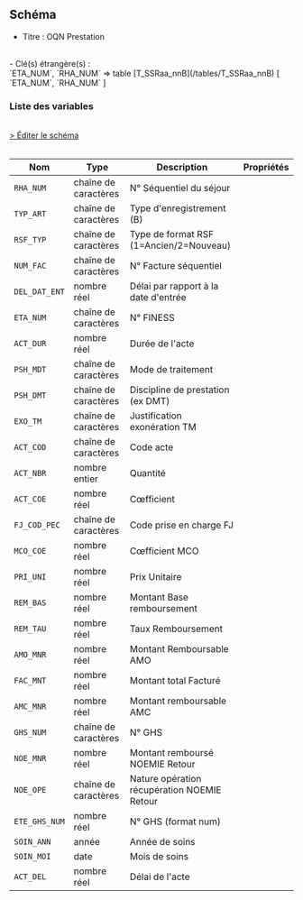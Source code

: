 ## Schéma

- Titre : OQN Prestation
<br />
- Clé(s) étrangère(s) : <br />
`ETA_NUM`, `RHA_NUM` => table [T_SSRaa_nnB](/tables/T_SSRaa_nnB) [ `ETA_NUM`, `RHA_NUM` ]<br />

### Liste des variables
<br />
<div>
    <a href="https://gitlab.com/healthdatahub/schema-snds/edit/master/schemas/PMSI/PMSI%20SSR/T_SSRaa_nnFB.json"  
    arget="_blank" rel="noopener noreferrer">> Éditer le schéma</a>
    <OutboundLink />
</div>
<br />

Nom|Type|Description|Propriétés
-|-|-|-
`RHA_NUM`|chaîne de caractères|N° Séquentiel du séjour||
`TYP_ART`|chaîne de caractères|Type d&#x27;enregistrement (B)||
`RSF_TYP`|chaîne de caractères|Type de format RSF (1&#x3D;Ancien/2&#x3D;Nouveau)||
`NUM_FAC`|chaîne de caractères|N° Facture séquentiel||
`DEL_DAT_ENT`|nombre réel|Délai par rapport à la date d&#x27;entrée||
`ETA_NUM`|chaîne de caractères|N° FINESS||
`ACT_DUR`|nombre réel|Durée de l&#x27;acte||
`PSH_MDT`|chaîne de caractères|Mode de traitement||
`PSH_DMT`|chaîne de caractères|Discipline de prestation (ex DMT)||
`EXO_TM`|chaîne de caractères|Justification exonération TM||
`ACT_COD`|chaîne de caractères|Code acte||
`ACT_NBR`|nombre entier|Quantité||
`ACT_COE`|nombre réel|Cœfficient||
`FJ_COD_PEC`|chaîne de caractères|Code prise en charge FJ||
`MCO_COE`|nombre réel|Cœfficient MCO||
`PRI_UNI`|nombre réel|Prix Unitaire||
`REM_BAS`|nombre réel|Montant Base remboursement||
`REM_TAU`|nombre réel|Taux Remboursement||
`AMO_MNR`|nombre réel|Montant Remboursable AMO||
`FAC_MNT`|nombre réel|Montant total Facturé||
`AMC_MNR`|nombre réel|Montant remboursable AMC||
`GHS_NUM`|chaîne de caractères|N° GHS||
`NOE_MNR`|nombre réel|Montant remboursé NOEMIE Retour||
`NOE_OPE`|chaîne de caractères|Nature opération récupération NOEMIE Retour||
`ETE_GHS_NUM`|nombre réel|N° GHS (format num)||
`SOIN_ANN`|année|Année de soins||
`SOIN_MOI`|date|Mois de soins||
`ACT_DEL`|nombre réel|Délai de l&#x27;acte||

